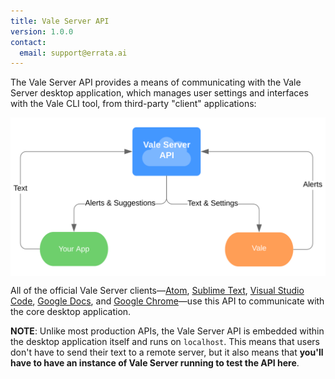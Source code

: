 ```yaml
---
title: Vale Server API
version: 1.0.0
contact:
  email: support@errata.ai
---
```


The Vale Server API provides a means of communicating with the Vale Server desktop application, which manages user settings and interfaces with the Vale CLI tool, from third-party "client" applications:

<img src="/img/flow.svg" alt="An illustration of Vale Server's API flow." style="margin: auto; min-width: 50%; display: block;">

All of the official Vale Server clients&mdash;[Atom][1], [Sublime Text][2], [Visual Studio Code][3], [Google Docs][5], and [Google Chrome][4]&mdash;use this API to communicate with the core desktop application.

**NOTE**: Unlike most production APIs, the Vale Server API is embedded within the desktop application itself and runs on `localhost`. This means that users don't have to send their text to a remote server, but it also means that **you'll have to have an instance of Vale Server running to test the API here**.

[1]: https://github.com/errata-ai/vale-atom
[2]: https://github.com/errata-ai/SubVale
[3]: https://github.com/errata-ai/vale-vscode
[4]: https://errata-ai.github.io/vale-server/docs/chrome
[5]: https://errata-ai.github.io/vale-server/docs/gdocs
